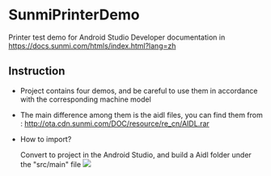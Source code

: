 SunmiPrinterDemo
==========
Printer test demo for Android Studio
Developer documentation in https://docs.sunmi.com/htmls/index.html?lang=zh 
    
Instruction
----------
* Project contains four demos, and be careful to use them in accordance with the corresponding machine model
* The main difference among them is the aidl files, you can find them from : http://ota.cdn.sunmi.com/DOC/resource/re_cn/AIDL.rar
* How to import?
    
    Convert to project in the Android Studio, and build  a Aidl folder under the "src/main" file
    ![](http://upload-images.jianshu.io/upload_images/1739458-05362df2ccd280cb.png?imageMogr2/auto-orient/strip%7CimageView2/2/w/1240)
